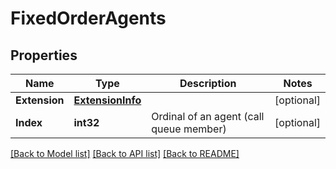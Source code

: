 # FixedOrderAgents

## Properties

Name | Type | Description | Notes
------------ | ------------- | ------------- | -------------
**Extension** | [**ExtensionInfo**](ExtensionInfo.md) |  | [optional] 
**Index** | **int32** | Ordinal of an agent (call queue member) | [optional] 

[[Back to Model list]](../README.md#documentation-for-models) [[Back to API list]](../README.md#documentation-for-api-endpoints) [[Back to README]](../README.md)



